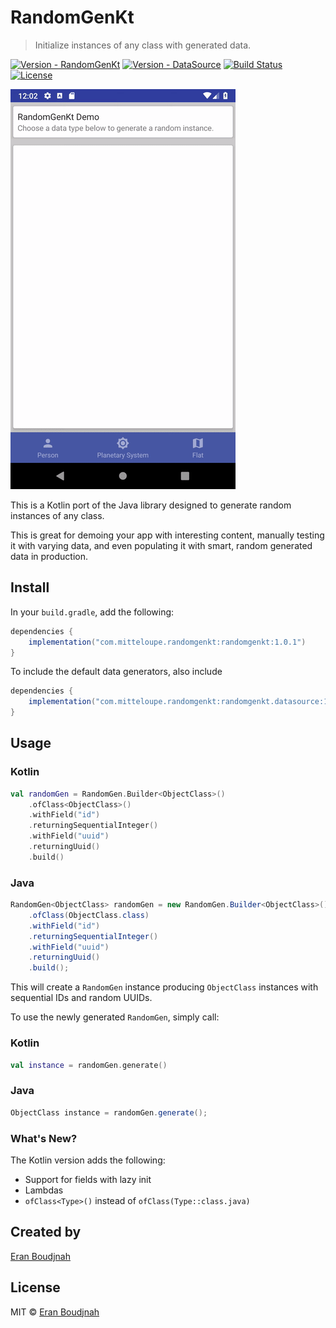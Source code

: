 # RandomGenKt
>
> Initialize instances of any class with generated data.
>

[![Version - RandomGenKt](https://img.shields.io/maven-central/v/com.mitteloupe.randomgenkt/randomgenkt?label=RandomGenKt+|+MavenCentral)](https://mvnrepository.com/artifact/com.mitteloupe.randomgenkt/randomgenkt)
[![Version - DataSource](https://img.shields.io/maven-central/v/om.mitteloupe.randomgenkt/randomgenkt.datasource?label=datasource+|+MavenCentral)](https://mvnrepository.com/artifact/com.mitteloupe.randomgenkt/randomgenkt.datasource)
[![Build Status](https://travis-ci.com/EranBoudjnah/RandomGenKt.svg?branch=master)](https://travis-ci.com/EranBoudjnah/RandomGenKt)
[![License](https://img.shields.io/github/license/EranBoudjnah/RandomGenKt)](https://github.com/EranBoudjnah/RandomGenKt/blob/master/LICENSE)

![Example](https://github.com/EranBoudjnah/RandomGenKt/raw/master/example/videocap.gif)

This is a Kotlin port of the Java library designed to generate random instances of any class.

This is great for demoing your app with interesting content, manually testing it with varying data, and even populating it with smart, random generated data in production.

## Install

In your `build.gradle`, add the following:

```groovy
dependencies {
    implementation("com.mitteloupe.randomgenkt:randomgenkt:1.0.1")
}
```

To include the default data generators, also include
```groovy
dependencies {
    implementation("com.mitteloupe.randomgenkt:randomgenkt.datasource:1.0.1")
}
```

## Usage

### Kotlin
```kotlin
val randomGen = RandomGen.Builder<ObjectClass>()
	.ofClass<ObjectClass>()
	.withField("id")
	.returningSequentialInteger()
	.withField("uuid")
	.returningUuid()
	.build()
```

### Java
```java
RandomGen<ObjectClass> randomGen = new RandomGen.Builder<ObjectClass>()
	.ofClass(ObjectClass.class)
	.withField("id")
	.returningSequentialInteger()
	.withField("uuid")
	.returningUuid()
	.build();
```

This will create a `RandomGen` instance producing `ObjectClass` instances with sequential IDs and random UUIDs.

To use the newly generated `RandomGen`, simply call:

### Kotlin
```kotlin
val instance = randomGen.generate()
```

### Java
```java
ObjectClass instance = randomGen.generate();
```

### What's New?

The Kotlin version adds the following:

* Support for fields with lazy init
* Lambdas
* `ofClass<Type>()` instead of `ofClass(Type::class.java)`

## Created by
[Eran Boudjnah](https://www.linkedin.com/in/eranboudjnah)

## License
MIT © [Eran Boudjnah](https://www.linkedin.com/in/eranboudjnah)
